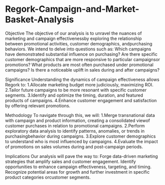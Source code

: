 # Regork-Campaign-and-Market-Basket-Analysis

Objective
The objective of our analysis is to unravel the nuances of marketing and campaign effectivenessby exploring the relationship between promotional activities, customer demographics, andpurchasing behaviors. We intend to delve into questions such as:
Which campaigns have demonstrated substantial influence on purchasing?
Are there specific customer demographics that are more responsive to particular campaignsor promotions?
What products are most often purchased under promotional campaigns?
Is there a noticeable uplift in sales during and after campaigns?

Significance
Understanding the dynamics of campaign effectiveness allows Regork to:
1.Allocate marketing budget more judiciously, maximizing ROI.
2.Tailor future campaigns to be more resonant with specific customer segments.
3.Identify and optimize the timing, duration, and featured products of campaigns.
4.Enhance customer engagement and satisfaction by offering relevant promotions.

Methodology
To navigate through this, we will:
1.Merge transnational data with campaign and product information, creating a consolidated viewof customer purchases in relation to promotional campaigns.
2.Perform exploratory data analysis to identify patterns, anomalies, or trends in purchasingbehavior during campaigns.
3.Explore customer demographics to understand who is most influenced by campaigns.
4.Evaluate the impact of promotions on sales volumes during and post-campaign periods.

Implications
Our analysis will pave the way to:
Forge data-driven marketing strategies that amplify sales and customer engagement.
Identify opportunities to enhance campaign effectiveness, targeting, and timing.
Recognize potential areas for growth and further investment in specific product categories orcustomer segments.
